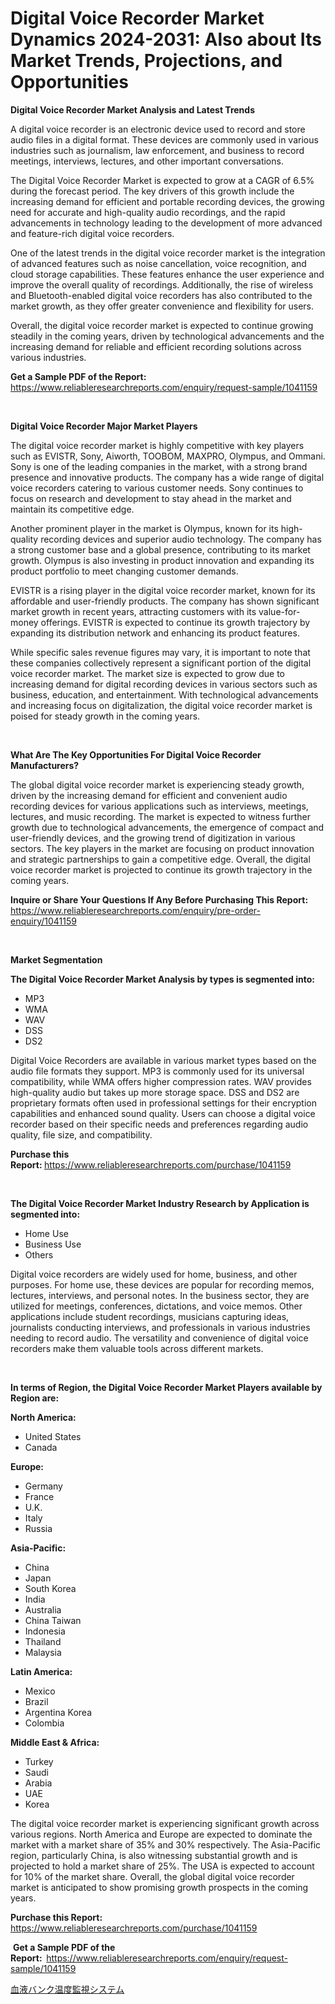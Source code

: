 <p><h1>Digital Voice Recorder Market Dynamics 2024-2031: Also about Its Market Trends, Projections, and Opportunities</h1></p><p><strong>Digital Voice Recorder Market Analysis and Latest Trends</strong></p>
<p><p>A digital voice recorder is an electronic device used to record and store audio files in a digital format. These devices are commonly used in various industries such as journalism, law enforcement, and business to record meetings, interviews, lectures, and other important conversations.</p><p>The Digital Voice Recorder Market is expected to grow at a CAGR of 6.5% during the forecast period. The key drivers of this growth include the increasing demand for efficient and portable recording devices, the growing need for accurate and high-quality audio recordings, and the rapid advancements in technology leading to the development of more advanced and feature-rich digital voice recorders.</p><p>One of the latest trends in the digital voice recorder market is the integration of advanced features such as noise cancellation, voice recognition, and cloud storage capabilities. These features enhance the user experience and improve the overall quality of recordings. Additionally, the rise of wireless and Bluetooth-enabled digital voice recorders has also contributed to the market growth, as they offer greater convenience and flexibility for users.</p><p>Overall, the digital voice recorder market is expected to continue growing steadily in the coming years, driven by technological advancements and the increasing demand for reliable and efficient recording solutions across various industries.</p></p>
<p><strong>Get a Sample PDF of the Report:&nbsp;</strong> <a href="https://www.reliableresearchreports.com/enquiry/request-sample/1041159">https://www.reliableresearchreports.com/enquiry/request-sample/1041159</a></p>
<p>&nbsp;</p>
<p><strong>Digital Voice Recorder Major Market Players</strong></p>
<p><p>The digital voice recorder market is highly competitive with key players such as EVISTR, Sony, Aiworth, TOOBOM, MAXPRO, Olympus, and Ommani. Sony is one of the leading companies in the market, with a strong brand presence and innovative products. The company has a wide range of digital voice recorders catering to various customer needs. Sony continues to focus on research and development to stay ahead in the market and maintain its competitive edge.</p><p>Another prominent player in the market is Olympus, known for its high-quality recording devices and superior audio technology. The company has a strong customer base and a global presence, contributing to its market growth. Olympus is also investing in product innovation and expanding its product portfolio to meet changing customer demands.</p><p>EVISTR is a rising player in the digital voice recorder market, known for its affordable and user-friendly products. The company has shown significant market growth in recent years, attracting customers with its value-for-money offerings. EVISTR is expected to continue its growth trajectory by expanding its distribution network and enhancing its product features.</p><p>While specific sales revenue figures may vary, it is important to note that these companies collectively represent a significant portion of the digital voice recorder market. The market size is expected to grow due to increasing demand for digital recording devices in various sectors such as business, education, and entertainment. With technological advancements and increasing focus on digitalization, the digital voice recorder market is poised for steady growth in the coming years.</p></p>
<p>&nbsp;</p>
<p><strong>What Are The Key Opportunities For Digital Voice Recorder Manufacturers?</strong></p>
<p><p>The global digital voice recorder market is experiencing steady growth, driven by the increasing demand for efficient and convenient audio recording devices for various applications such as interviews, meetings, lectures, and music recording. The market is expected to witness further growth due to technological advancements, the emergence of compact and user-friendly devices, and the growing trend of digitization in various sectors. The key players in the market are focusing on product innovation and strategic partnerships to gain a competitive edge. Overall, the digital voice recorder market is projected to continue its growth trajectory in the coming years.</p></p>
<p><strong>Inquire or Share Your Questions If Any Before Purchasing This Report:</strong> <a href="https://www.reliableresearchreports.com/enquiry/pre-order-enquiry/1041159">https://www.reliableresearchreports.com/enquiry/pre-order-enquiry/1041159</a></p>
<p>&nbsp;</p>
<p><strong>Market Segmentation</strong></p>
<p><strong>The Digital Voice Recorder Market Analysis by types is segmented into:</strong></p>
<p><ul><li>MP3</li><li>WMA</li><li>WAV</li><li>DSS</li><li>DS2</li></ul></p>
<p><p>Digital Voice Recorders are available in various market types based on the audio file formats they support. MP3 is commonly used for its universal compatibility, while WMA offers higher compression rates. WAV provides high-quality audio but takes up more storage space. DSS and DS2 are proprietary formats often used in professional settings for their encryption capabilities and enhanced sound quality. Users can choose a digital voice recorder based on their specific needs and preferences regarding audio quality, file size, and compatibility.</p></p>
<p><strong>Purchase this Report:&nbsp;</strong><a href="https://www.reliableresearchreports.com/purchase/1041159">https://www.reliableresearchreports.com/purchase/1041159</a></p>
<p>&nbsp;</p>
<p><strong>The Digital Voice Recorder Market Industry Research by Application is segmented into:</strong></p>
<p><ul><li>Home Use</li><li>Business Use</li><li>Others</li></ul></p>
<p><p>Digital voice recorders are widely used for home, business, and other purposes. For home use, these devices are popular for recording memos, lectures, interviews, and personal notes. In the business sector, they are utilized for meetings, conferences, dictations, and voice memos. Other applications include student recordings, musicians capturing ideas, journalists conducting interviews, and professionals in various industries needing to record audio. The versatility and convenience of digital voice recorders make them valuable tools across different markets.</p></p>
<p>&nbsp;</p>
<p><strong>In terms of Region, the Digital Voice Recorder Market Players available by Region are:</strong></p>
<p>
    <p> <strong> North America: </strong>
        <ul>
            <li>United States</li>
            <li>Canada</li>
        </ul>
        </p> 
    <p> <strong> Europe: </strong>
        <ul>
            <li>Germany</li>
            <li>France</li>
            <li>U.K.</li>
            <li>Italy</li>
            <li>Russia</li>
        </ul>
        </p> 
    <p> <strong> Asia-Pacific: </strong>
        <ul>
            <li>China</li>
            <li>Japan</li>
            <li>South Korea</li>
            <li>India</li>
            <li>Australia</li>
            <li>China Taiwan</li>
            <li>Indonesia</li>
            <li>Thailand</li>
            <li>Malaysia</li>
        </ul>
        </p> 
    <p> <strong> Latin America: </strong>
        <ul>
            <li>Mexico</li>
            <li>Brazil</li>
            <li>Argentina Korea</li>
            <li>Colombia</li>
        </ul>
        </p> 
    <p> <strong> Middle East & Africa: </strong>
        <ul>
            <li>Turkey</li>
            <li>Saudi</li>
            <li>Arabia</li>
            <li>UAE</li>
            <li>Korea</li>
        </ul>
    </p>
    </p>
<p><p>The digital voice recorder market is experiencing significant growth across various regions. North America and Europe are expected to dominate the market with a market share of 35% and 30% respectively. The Asia-Pacific region, particularly China, is also witnessing substantial growth and is projected to hold a market share of 25%. The USA is expected to account for 10% of the market share. Overall, the global digital voice recorder market is anticipated to show promising growth prospects in the coming years.</p></p>
<p><strong>Purchase this Report: </strong><a href="https://www.reliableresearchreports.com/purchase/1041159">https://www.reliableresearchreports.com/purchase/1041159</a></p>
<p>&nbsp;<strong>Get a Sample PDF of the Report:&nbsp;&nbsp;</strong><a href="https://www.reliableresearchreports.com/enquiry/request-sample/1041159">https://www.reliableresearchreports.com/enquiry/request-sample/1041159</a></p>
<p><strong></strong></p>
<p><p><a href="https://medium.com/@royfoote921/%E8%A1%80%E6%B6%B2%E9%8A%80%E8%A1%8C%E3%81%AE%E6%B8%A9%E5%BA%A6%E7%9B%A3%E8%A6%96%E3%82%B7%E3%82%B9%E3%83%86%E3%83%A0%E5%B8%82%E5%A0%B4%E3%81%AE%E3%83%88%E3%83%AC%E3%83%B3%E3%83%89%E3%81%A8%E5%B8%82%E5%A0%B4%E5%88%86%E6%9E%90%E3%81%AF-2024%E5%B9%B4%E3%81%8B%E3%82%892031%E5%B9%B4%E3%81%BE%E3%81%A7%E3%81%AE%E6%9C%9F%E9%96%93%E3%81%AB%E4%BA%88%E6%B8%AC%E3%81%95%E3%82%8C%E3%81%A6%E3%81%84%E3%81%BE%E3%81%99-6c3c92f2b5ba">血液バンク温度監視システム</a></p></p>